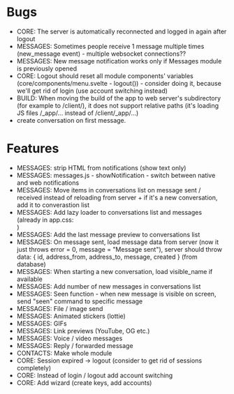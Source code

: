 # Bugs

- CORE: The server is automatically reconnected and logged in again after logout
- MESSAGES: Sometimes people receive 1 message multiple times (new_message event) - multiple websocket connections??
- MESSAGES: New message notification works only if Messages module is previously opened
- CORE: Logout should reset all module components' variables (core/components/menu.svelte - logout()) - consider doing it, because we'll get rid of login (use account switching instead)
- BUILD: When moving the build of the app to web server's subdirectory (for example to /client/), it does not support relative paths (it's loading JS files /_app/... instead of /client/_app/...)
- create conversation on first message.

# Features

- MESSAGES: strip HTML from notifications (show text only)
- MESSAGES: messages.js - showNotification - switch between native and web notifications
- MESSAGES: Move items in conversations list on message sent / received instead of reloading from server + if it's a new conversation, add it to converastion list
- MESSAGES: Add lazy loader to conversations list and messages (already in app.css: <div class="loader"></div>)
- MESSAGES: Add the last message preview to conversations list
- MESSAGES: On message sent, load message data from server (now it just throws error = 0, message = "Message sent"), server should throw data: { id, address_from, address_to, message, created } (from database)
- MESSAGES: When starting a new conversation, load visible_name if available
- MESSAGES: Add number of new messages in conversations list
- MESSAGES: Seen function - when new message is visible on screen, send "seen" command to specific message
- MESSAGES: File / image send
- MESSAGES: Animated stickers (lottie)
- MESSAGES: GIFs
- MESSAGES: Link previews (YouTube, OG etc.)
- MESSAGES: Voice / video messages
- MESSAGES: Reply / forwarded message
- CONTACTS: Make whole module
- CORE: Session expired -> logout (consider to get rid of sessions completely)
- CORE: Instead of login / logout add account switching
- CORE: Add wizard (create keys, add accounts)
